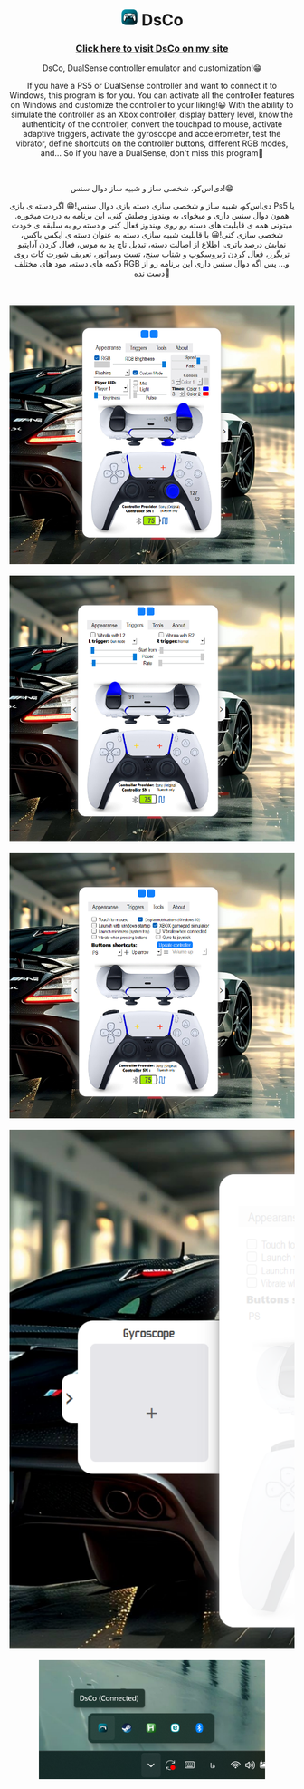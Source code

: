 <h1 align="center"> <img width="30" src="/images/icon.png" alt="DsCo" /> DsCo </h1>
<h3 align="center"> <a href="https://loco81.ir/skills/DsCo"> Click here to visit DsCo on my site </a> </h3>
<p align="center"> DsCo, DualSense controller emulator and customization!😁 </p>
<p align="center"> If you have a PS5 or DualSense controller and want to connect it to Windows, this program is for you. You can activate all the controller features on Windows and customize the controller to your liking!😀 With the ability to simulate the controller as an Xbox controller, display battery level, know the authenticity of the controller, convert the touchpad to mouse, activate adaptive triggers, activate the gyroscope and accelerometer, test the vibrator, define shortcuts on the controller buttons, different RGB modes, and... So if you have a DualSense, don't miss this program🤩 </p>
<br>
<p align="center"> دی‌اس‌کو، شخصی ساز و شبیه ساز دوال سنس!😁 </p>
<p align="center"> دی‌اس‌کو، شبیه ساز و شخصی سازی دسته بازی دوال سنس!😁 اگر دسته ی بازی Ps5 یا همون دوال سنس داری و میخوای به ویندوز وصلش کنی، این برنامه به دردت میخوره. میتونی همه ی قابلیت های دسته رو روی ویندوز فعال کنی و دسته رو به سلیقه ی خودت شخصی سازی کنی!😀 با قابلیت شبیه سازی دسته به عنوان دسته ی ایکس باکس، نمایش درصد باتری، اطلاع از اصالت دسته، تبدیل تاچ پد به موس، فعال کردن آداپتیو تریگرز، فعال کردن ژیروسکوپ و شتاب سنج، تست ویبراتور، تعریف شورت کات روی دکمه های دسته، مود های مختلف RGB و... پس اگه دوال سنس داری این برنامه رو از دست نده🤩 </p>
<br>
<br>
<div align="center">
  <img width="700" src="/images/01.png" alt="DsCo" />
</div>
<br>
<div align="center">
  <img width="700" src="/images/02.png" alt="DsCo" />
</div>
<br>
<div align="center">
  <img width="700" src="/images/03.png" alt="DsCo" />
</div>
<br>
<div align="center">
  <img width="700" src="/images/04.png" alt="DsCo" />
</div>
<br>
<div align="center">
  <img width="400" src="/images/05.png" alt="DsCo" />
</div>
